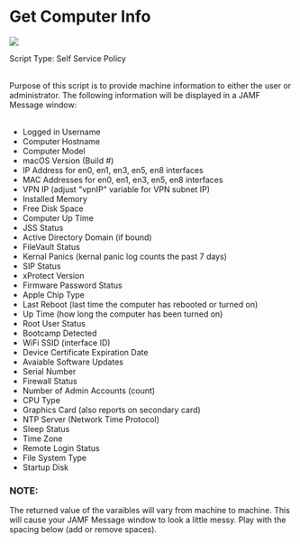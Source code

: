 <h1>Get Computer Info</h1>

<img src="https://github.com/stuutz/JAMF-Scripts/blob/master/Get_Computer_Info/Get_Computer_Info_ex1.png">

Script Type: Self Service Policy<br><br>

Purpose of this script is to provide machine information to either the user or administrator.
The following information will be displayed in a JAMF Message window:<br><br>

- Logged in Username
- Computer Hostname
- Computer Model
- macOS Version (Build #)
- IP Address for en0, en1, en3, en5, en8 interfaces
- MAC Addresses for en0, en1, en3, en5, en8 interfaces
- VPN IP (adjust "vpnIP" variable for VPN subnet IP)
- Installed Memory
- Free Disk Space
- Computer Up Time
- JSS Status
- Active Directory Domain (if bound)
- FileVault Status
- Kernal Panics (kernal panic log counts the past 7 days)
- SIP Status
- xProtect Version
- Firmware Password Status
- Apple Chip Type
- Last Reboot (last time the computer has rebooted or turned on)
- Up Time (how long the computer has been turned on)
- Root User Status
- Bootcamp Detected
- WiFi SSID (interface ID)
- Device Certificate Expiration Date
- Avaiable Software Updates
- Serial Number
- Firewall Status
- Number of Admin Accounts (count)
- CPU Type
- Graphics Card (also reports on secondary card)
- NTP Server (Network Time Protocol)
- Sleep Status
- Time Zone
- Remote Login Status
- File System Type
- Startup Disk

<h3>NOTE:</h3>
The returned value of the varaibles will vary from machine to machine.  This will cause
your JAMF Message window to look a little messy.  Play with the spacing below (add or remove
spaces).
